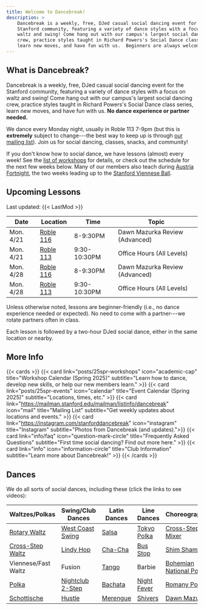 ```yaml
---
title: Welcome to Dancebreak!
description: >
    Dancebreak is a weekly, free, DJed casual social dancing event for the
    Stanford community, featuring a variety of dance styles with a focus on
    waltz and swing! Come hang out with our campus's largest social dancing
    crew, practice styles taught in Richard Powers's Social Dance class series,
    learn new moves, and have fun with us.  Beginners are always welcome.
---
```

<!-- ![A crowded room full of Stanford students dancing.](images/banner.jpg) -->

## What is Dancebreak?

Dancebreak is a weekly, free, DJed casual social dancing event for the Stanford
community, featuring a variety of dance styles with a focus on waltz and swing!
Come hang out with our campus's largest social dancing crew, practice styles
taught in Richard Powers's Social Dance class series, learn new moves, and have
fun with us.  **No dance experience or partner needed.**

We dance every Monday night, usually in Roble 113 7-9pm (but this is
**extremely** subject to change---the best way to keep up is through [our
mailing list][mail]).  Join us for social dancing, classes, snacks, and
community!

If you don't know how to social dance, we have lessons (almost) every week! See
the [list of workshops](/workshops) for details, or check out the schedule for
the next few weeks below.  Many of our members also teach during [Austria
Fortnight][fortnight], the two weeks leading up to the [Stanford Viennese
Ball][vball].

## Upcoming Lessons

Last updated: {{< LastMod >}}

| Date      | Location           | Time         | Topic                          |
|-----------|--------------------|--------------|--------------------------------|
| Mon. 4/21 | [Roble 116][roble] | 8-9:30PM     | Dawn Mazurka Review (Advanced) |
| Mon. 4/21 | [Roble 113][roble] | 9:30-10:30PM | Office Hours (All Levels)      |
| Mon. 4/28 | [Roble 116][roble] | 8-9:30PM     | Dawn Mazurka Review (Advanced) |
| Mon. 4/28 | [Roble 113][roble] | 9:30-10:30PM | Office Hours (All Levels)      |

Unless otherwise noted, lessons are beginner-friendly (i.e., no dance
experience needed or expected). No need to come with a partner---we rotate
partners often in class.

Each lesson is followed by a two-hour DJed social dance, either in the same
location or nearby.

## More Info

{{< cards >}}
{{< card link="posts/25spr-workshops" icon="academic-cap" title="Workshop Calendar (Spring 2025)" subtitle="Learn how to dance, develop new skills, or help our new members learn." >}}
{{< card link="posts/25spr-events" icon="calendar" title="Event Calendar (Spring 2025)" subtitle="Locations, times, etc." >}}
{{< card link="https://mailman.stanford.edu/mailman/listinfo/dancebreak" icon="mail" title="Mailing List" subtitle="Get weekly updates about locations and events." >}}
{{< card link="https://instagram.com/stanforddancebreak" icon="instagram" title="Instagram" subtitle="Photos from Dancebreak (and updates).">}}
{{< card link="info/faq" icon="question-mark-circle" title="Frequently Asked Questions" subtitle="First time social dancing? Find out more here." >}}
{{< card link="info" icon="information-circle" title="Club Information" subtitle="Learn more about Dancebreak!" >}}
{{< /cards >}}

## Dances

We do all sorts of social dances, including these (click the links to see
videos):

| Waltzes/Polkas             | Swing/Club Dances        | Latin Dances         | Line Dances                | Choreographies                  |
|----------------------------|--------------------------|----------------------|----------------------------|---------------------------------|
| [Rotary Waltz][rotary]     | [West Coast Swing][wcs]  | [Salsa][salsa]       | [Tokyo Polka][tokyo]       | [Cross-Step Mixer][xstep-mixer] |
| [Cross-Step Waltz][xstep]  | [Lindy Hop][lindy]       | [Cha-Cha][salsa]     | [Bus Stop][bus-stop]       | [Shim Sham][shim-sham]          |
| Viennese/Fast Waltz        | Fusion                   | [Tango][tango]       | Barbie                     | [Bohemian National Polka][bnp]  |
| [Polka][polka]             | [Nightclub 2-Step][nc2s] | [Bachata][bachata]   | [Night Fever][night-fever] | [Romany Polka][romany]          |
| [Schottische][schottische] | [Hustle][hustle]         | [Merengue][merengue] | [Shivers][shivers]         | [Dawn Mazurka][dawn]            |

[mail]: https://mailman.stanford.edu/mailman/listinfo/dancebreak
[ig]: https://instagram.com/stanforddancebreak

[xstep]: https://www.youtube.com/watch?v=Ny5_YnS-lKQ
[bnp]: https://www.youtube.com/watch?v=ArCZCOpi8SA
[xstep-mixer]: https://www.youtube.com/watch?v=CP5rGp2dVZ8
[romany]: https://www.youtube.com/watch?v=692a8HK2L5I
[bus-stop]: https://www.youtube.com/watch?v=_S9fb02Vi-c
[shim-sham]: https://www.youtube.com/watch?v=bjfM4Wrj9UI
[tokyo]: https://www.youtube.com/watch?v=RauuFItGbeM
[dawn]: https://www.youtube.com/watch?v=SZcli1o3Nfc

[rotary]: https://www.libraryofdance.org/dances/waltz
<!-- [xstep]: https://www.libraryofdance.org/dances/cross-step-waltz -->
[polka]: https://www.libraryofdance.org/dances/polka
[schottische]: https://www.libraryofdance.org/dances/schottische

[wcs]: https://www.libraryofdance.org/dances/west-coast-swing
[lindy]: https://www.libraryofdance.org/dances/lindy-hop
<!-- [fusion]: https://www.libraryofdance.org/dances/blues -->
[nc2s]: https://www.libraryofdance.org/dances/club-two-step
[hustle]: https://www.libraryofdance.org/dances/hustle

[salsa]: https://www.libraryofdance.org/dances/salsa
[tango]: https://www.libraryofdance.org/dances/social-tango
[bachata]: https://www.libraryofdance.org/dances/bachata
[merengue]: https://www.libraryofdance.org/dances/merengue

[shivers]: https://www.youtube.com/watch?v=1WdGuYeV-Cc
[night-fever]: https://www.youtube.com/watch?v=FWpSbEbmdJs

[epc]: /info/locations/#elliott-program-center
[roble]: /info/locations/#roble-gym
[gcc]: /info/locations/#graduate-community-center
[evgr]: /info/locations/#escondido-village-graduate-residences
[ssd]: https://swing.stanford.edu
[wcs]: https://www.facebook.com/cardinalswing/
[vball]: https://vienneseball.stanford.edu/
[fortnight]: https://vienneseball.stanford.edu/austria-fortnight-classes/
